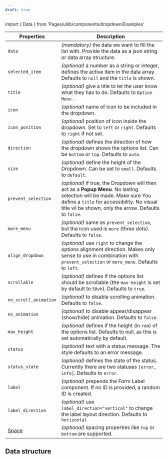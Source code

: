 ```yaml
---
draft: true
---
```


import { Data } from 'Pages/uilib/components/dropdown/Examples'

| Properties                                      | Description                                                                                                                                                                                                                   |
| ----------------------------------------------- | ----------------------------------------------------------------------------------------------------------------------------------------------------------------------------------------------------------------------------- |
| `data`                                          | _(mandatory)_ the data we want to fill the list with. Provide the data as a json string or data array structure.                                                                                                              |
| `selected_item`                                 | _(optional)_ a number as a string or integer, defines the active item in the data array. Defaults to `null` and the `title` is shown.                                                                                         |
| `title`                                         | _(optional)_ give a title to let the user know what they has to do. Defaults to `Option Menu` .                                                                                                                               |
| `icon`                                          | _(optional)_ name of icon to be included in the dropdown.                                                                                                                                                                     |
| `icon_position`                                 | _(optional)_ position of icon inside the dropdown. Set to `left` or `right`. Defaults to `right` if not set.                                                                                                                  |
| `direction`                                     | _(optional)_ defines the direction of how the dropdown shows the options list. Can be `bottom` or `top`. Defaults to `auto`.                                                                                                  |
| `size`                                          | _(optional)_ define the height of the Dropdown. Can be set to `small`. Defaults to `default`.                                                                                                                                 |
| `prevent_selection`                             | _(optional)_ if true, the Dropdown will then act as a **Popup Menu**. No lasting selection will be made. Make sure You define a `title` for accessibility. No visual title vil be shown, only the arrow. Defaults to `false`. |
| `more_menu`                                     | _(optional)_ same as `prevent_selection`, but the icon used is `more` (three dots). Defaults to `false`.                                                                                                                      |
| `align_dropdown`                                | _(optional)_ use `right` to change the options alignment direction. Makes only sense to use in combination with `prevent_selection` or `more_menu`. Defaults to `left`.                                                       |
| `scrollable`                                    | _(optional)_ defines if the options list should be scrollable (the `max-height` is set by default to `50vh`). Defaults to `true`.                                                                                             |
| `no_scroll_animation`                           | _(optional)_ to disable scrolling animation. Defaults to `false`.                                                                                                                                                             |
| `no_animation`                                  | _(optional)_ to disable appear/disappear (show/hide) animation. Defaults to `false`.                                                                                                                                          |
| `max_height`                                    | _(optional)_ defines if the height (in `rem`) of the options list. Defaults to null, as this is set automatically by default.                                                                                                 |
| `status`                                        | _(optional)_ text with a status message. The style defaults to an error message.                                                                                                                                              |
| `status_state`                                  | _(optional)_ defines the state of the status. Currently there are two statuses `[error, info]`. Defaults to `error`.                                                                                                          |
| `label`                                         | _(optional)_ prepends the Form Label component. If no ID is provided, a random ID is created.                                                                                                                                 |
| `label_direction`                               | _(optional)_ use `label_direction="vertical"` to change the label layout direction. Defaults to `horizontal`                                                                                                                  |
| [Space](/uilib/components/space#tab-properties) | _(optional)_ spacing properties like `top` or `bottom` are supported.                                                                                                                                                         |

## Data structure

<Data />
